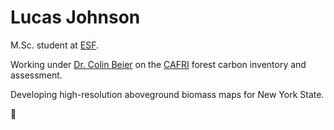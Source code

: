 # Lucas Johnson 

M.Sc. student at [ESF](https://www.esf.edu/).

Working under [Dr. Colin Beier](https://www.esf.edu/faculty/beier/) on the [CAFRI](https://cafri-ny.org/) forest carbon inventory and assessment.

Developing high-resolution aboveground biomass maps for New York State.

:evergreen_tree:

